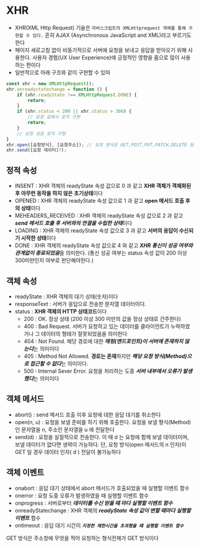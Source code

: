 # XHR
* XHR(XML Http Request) 기술은 `자바스크립트의 XMLHttprequest 객체를 통해 구현할 수 있다.` 흔히 AJAX (Asynchronous JavaScript and XML)라고 부르기도 한다
* 페이지 새로고침 없이 비동기적으로 서버에 요청을 보내고 응답을 받아오기 위해 사용한다. 사용자 경험(UX User Experience)에 긍정적인 영향을 줌으로 많이 사용하는 편이다
* 일반적으로 아래 구조와 같이 구현할 수 있따
```js
const xhr = new XMLHttpRequest();
xhr.onreadystatechange = function () {
    if (xhr.readyState !== XMLHttpRequest.DONE) {
        return;
    }
    if (xhr.status < 200 || xhr.status > 300) {
        // 요청 실패시 로직 구현
        return;
    }
    // 요청 성공 로직 구현
}
xhr.open([요청방식], [요청주소]); // 요청 방식은 GET,POST,PUT,PATCH,DELETE 등이 있다
xhr.send([요청 데이터]?);
```

## 정적 속성
* INSENT : XHR 객체의 readyState 속성 값으로 0 과 같고 **XHR 객체가 객체화된 후 아무런 동작을 하지 않은 초기상태**이다
* OPENED : XHR 객체의 readyState 속성 값으로 1 과 같고 **open 메서드 호출 후의 상태**이다
* MEHEADERS_RECEIVED : XHR 객체의 readyState 속성 값으로 2 과 같고 ***send 메서드 호출 후 서버와의 연결을 수립한 상태***이다
* LOADING : XHR 객체의 readyState 속성 값으로 3 과 같고 **서버의 응답이 수신되기 시작한 상태**이다
* DONE : XHR 객체의 readyState 속성 값으로 4 와 같고 ***XHR 통신이 성공 여부와 관계없이 종료되었음***을 의미한다. (통신 성공 여부는 status 속성 값이 200 이상 300미만인지 여부로 판단해야한다.)
## 객체 속성
* readyState : XHR 객체의 대기 상태(숫자)이다
* responseText : 서버가 응답으로 전송한 문자열 데이터이다.
* status : **XHR 객체의 HTTP 상태코드**이다
    * 200 : OK. 정상 상태 (200 이상 300 미만의 값을 정상 상태로 간주한다)
    * 400 : Bad Request. 서버가 요청하고 있는 데이터를 클라이언트가 누락하였거나 그 데이터의 형태가 잘못되었음을 의미한다
    * 404 : Not Found. 해당 경로에 대한 ***매핑(엔드포인트)이 서버에 존재하지 않는다***는 의미이다
    * 405 : Method Not Allowed. **경로는 존재**하지만 ***해당 요청 방식(Method)으로 접근할 수 없다***는 의미이다.
    * 500 : Internal Sever Error. 요청을 처리하는 도중 ***서버 내부에서 오류가 발생했다***는 의미이다
## 객체 메서드
* abort() : send 메서드 호출 이후 요청에 대한 응답 대기를 취소한다
* open(n, u) : 요청을 보낼 준비를 하기 위해 호출한다. 요청을 보낼 형식(Method)인 문자열을 n, 주소인 문자열을 u 에 전달한다
* send(d) : 요청을 실질적으로 전송한다. 이 때 d 는 요청에 함께 보낼 데이터이며, 보낼 데이터가 없다면 생략이 가능하다. 단, 요청 방식(open 메서드의 n 인자)이 GET 일 경우 데이터 인자( d ) 전달이 불가능하다
## 객체 이벤트
* onabort : 응답 대기 상태에서 abort 메서드가 호출되었을 때 실행할 이벤트 함수
* onerror : 요청 도중 오류가 발생하였을 때 실행할 이벤트 함수
* onprogress : 서버로부터 ***데이터를 수신 받을 때 마다 실행할 이벤트 함수***
* onreadyStatechange : XHR 객체의 ***readyState 속성 값이 변할 때마다 실행할 이벤트*** 함수
* ontimeout : 응답 대기 시간이 ***`지정한 제한시간을 초과했을 때 실행할 이벤트 함수`***

GET 방식은 주소창에 무엇을 적어 요청하는 형식전체가 GET 방식이다